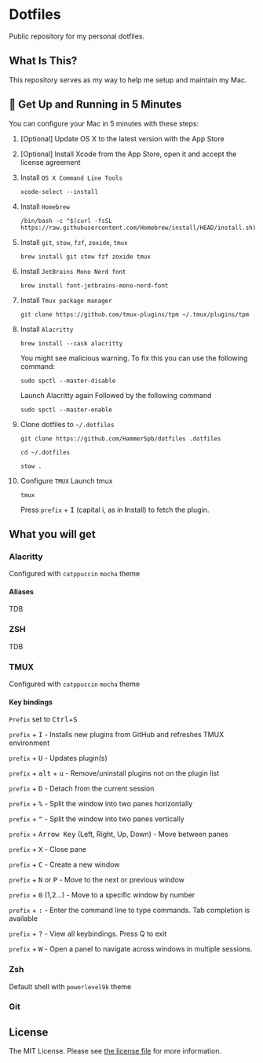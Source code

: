 # Dotfiles

Public repository for my personal dotfiles.

## What Is This?

This repository serves as my way to help me setup and maintain my Mac.

## 🚀 Get Up and Running in 5 Minutes

You can configure your Mac in 5 minutes with these steps:

1. [Optional] Update OS X to the latest version with the App Store

2. [Optional] Install Xcode from the App Store, open it and accept the license agreement

3. Install `OS X Command Line Tools`

   ```
   xcode-select --install
   ```

4. Install `Homebrew`

   ```
   /bin/bash -c "$(curl -fsSL https://raw.githubusercontent.com/Homebrew/install/HEAD/install.sh)"
   ```

5. Install `git`, `stow`, `fzf`, `zoxide`, `tmux`

   ```
   brew install git stow fzf zoxide tmux
   ```

6. Install `JetBrains Mono Nerd font`

   ```
   brew install font-jetbrains-mono-nerd-font
   ```

7. Install `Tmux package manager`

   ```
   git clone https://github.com/tmux-plugins/tpm ~/.tmux/plugins/tpm
   ```

8. Install `Alacritty`

   ```
   brew install --cask alacritty
   ```

   You might see malicious warning.
   To fix this you can use the following command:

   ```
   sudo spctl --master-disable
   ```

   Launch Alacritty again
   Followed by the following command

   ```
   sudo spctl --master-enable
   ```

9. Clone dotfiles to `~/.dotfiles`

   ```
   git clone https://github.com/HammerSpb/dotfiles .dotfiles
   ```
   ```
   cd ~/.dotfiles
   ```
   ```
   stow .
   ```

10. Configure `TMUX`
    Launch tmux
    ```
    tmux
    ```
    Press `prefix` + <kbd>I</kbd> (capital i, as in **I**nstall) to fetch the plugin.

## What you will get

### Alacritty

Configured with `catppuccin` `mocha` theme

#### Aliases

TDB

### ZSH

TDB

### TMUX

Configured with `catppuccin` `mocha` theme

#### Key bindings

`Prefix` set to <kbd>Ctrl</kbd>+<kbd>S</kbd>

`prefix` + <kbd>I</kbd> - Installs new plugins from GitHub and refreshes TMUX environment

`prefix` + <kbd>U</kbd> - Updates plugin(s)

`prefix` + <kbd>alt</kbd> + <kbd>u</kbd> - Remove/uninstall plugins not on the plugin list

`prefix` + <kbd>D</kbd> - Detach from the current session

`prefix` + <kbd>%</kbd> - Split the window into two panes horizontally

`prefix` + <kbd>"</kbd> - Split the window into two panes vertically

`prefix` + <kbd>Arrow Key</kbd> (Left, Right, Up, Down) - Move between panes

`prefix` + <kbd>X</kbd> - Close pane

`prefix` + <kbd>C</kbd> - Create a new window

`prefix` + <kbd>N</kbd> or <kbd>P</kbd> - Move to the next or previous window

`prefix` + <kbd>0</kbd> (1,2...) - Move to a specific window by number

`prefix` + <kbd>:</kbd> - Enter the command line to type commands. Tab completion is available

`prefix` + <kbd>?</kbd> - View all keybindings. Press Q to exit

`prefix` + <kbd>W</kbd> - Open a panel to navigate across windows in multiple sessions.




### Zsh

Default shell with `powerlevel9k` theme

### Git
## License

The MIT License. Please see [the license file](license.md) for more information.

